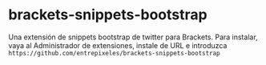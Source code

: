 brackets-snippets-bootstrap
=================

Una extensión de snippets bootstrap de twitter para Brackets. Para instalar, vaya al Administrador de extensiones, instale de URL e introduzca `https://github.com/entrepixeles/brackets-snippets-bootstrap`